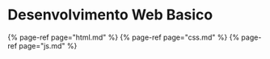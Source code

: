 # Desenvolvimento Web Basico

{% page-ref page="html.md" %}
{% page-ref page="css.md" %}
{% page-ref page="js.md" %}



